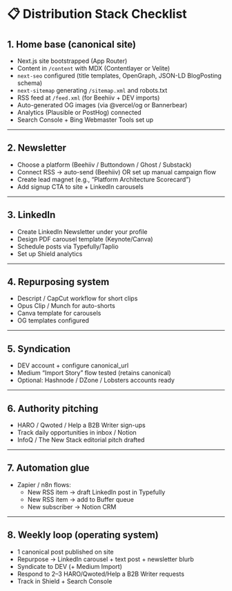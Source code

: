# 📋 Distribution Stack Checklist

## 1. Home base (canonical site)

- Next.js site bootstrapped (App Router)
- Content in `/content` with MDX (Contentlayer or Velite)
- `next-seo` configured (title templates, OpenGraph, JSON-LD BlogPosting schema)
- `next-sitemap` generating `/sitemap.xml` and robots.txt
- RSS feed at `/feed.xml` (for Beehiiv + DEV imports)
- Auto-generated OG images (via @vercel/og or Bannerbear)
- Analytics (Plausible or PostHog) connected
- Search Console + Bing Webmaster Tools set up

---

## 2. Newsletter

- Choose a platform (Beehiiv / Buttondown / Ghost / Substack)
- Connect RSS → auto-send (Beehiiv) OR set up manual campaign flow
- Create lead magnet (e.g., “Platform Architecture Scorecard”)
- Add signup CTA to site + LinkedIn carousels

---

## 3. LinkedIn

- Create LinkedIn Newsletter under your profile
- Design PDF carousel template (Keynote/Canva)
- Schedule posts via Typefully/Taplio
- Set up Shield analytics

---

## 4. Repurposing system

- Descript / CapCut workflow for short clips
- Opus Clip / Munch for auto-shorts
- Canva template for carousels
- OG templates configured

---

## 5. Syndication

- DEV account + configure canonical\_url
- Medium “Import Story” flow tested (retains canonical)
- Optional: Hashnode / DZone / Lobsters accounts ready

---

## 6. Authority pitching

- HARO / Qwoted / Help a B2B Writer sign-ups
- Track daily opportunities in inbox / Notion
- InfoQ / The New Stack editorial pitch drafted

---

## 7. Automation glue

- Zapier / n8n flows:
  - New RSS item → draft LinkedIn post in Typefully
  - New RSS item → add to Buffer queue
  - New subscriber → Notion CRM

---

## 8. Weekly loop (operating system)

- 1 canonical post published on site
- Repurpose → LinkedIn carousel + text post + newsletter blurb
- Syndicate to DEV (+ Medium Import)
- Respond to 2–3 HARO/Qwoted/Help a B2B Writer requests
- Track in Shield + Search Console
